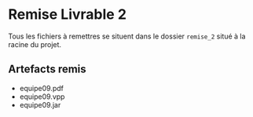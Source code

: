 # Remise Livrable 2
Tous les fichiers à remettres se situent dans le dossier `remise_2` situé à la racine du projet.

## Artefacts remis
- equipe09.pdf
- equipe09.vpp
- equipe09.jar
